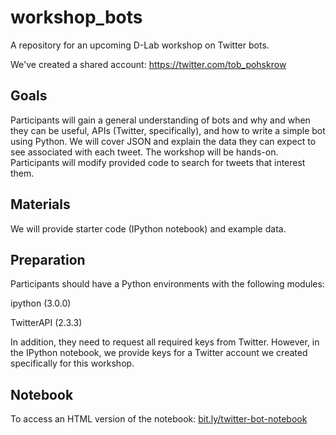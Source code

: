 # workshop_bots
A repository for an upcoming D-Lab workshop on Twitter bots.

We've created a shared account: https://twitter.com/tob_pohskrow

## Goals
Participants will gain a general understanding of bots and why and when they can be useful, APIs (Twitter, specifically), and how to write a simple bot using Python. We will cover JSON and explain the data they can expect to see associated with each tweet. The workshop will be hands-on. Participants will modify provided code to search for tweets that interest them.

## Materials
We will provide starter code (IPython notebook) and example data.

## Preparation
Participants should have a Python environments with the following modules:

ipython (3.0.0)

TwitterAPI (2.3.3)

In addition, they need to request all required keys from Twitter. However, in the IPython notebook, we provide keys for a Twitter account we created specifically for this workshop.

## Notebook
To access an HTML version of the notebook: <a href="http://bit.ly/twitter-bot-notebook">bit.ly/twitter-bot-notebook</a>
